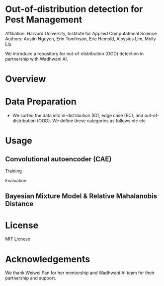 # Out-of-distribution detection for Pest Management 
Affiliation: Harvard University, Institute for Applied Computational Science
Authors: Austin Nguyen, Erin Tomlinson, Eric Hemold, Aloysius Lim, Molly Liu 

We introduce a repository for out-of-distribution (OOD) detection in partnership with Wadhwani AI.

# Overview  


# Data Preparation 

* We sorted the data into in-distribution (ID), edge case (EC), and out-of-distribution (OOD). We define these categories as follows etc etc 

# Usage 

## Convolutional autoencoder (CAE)

Training

Evaluation 

## Bayesian Mixture Model & Relative Mahalanobis Distance


# License 

MIT Licnese

# Acknowledgements 

We thank Weiwei Pan for her mentorship and Wadhwani AI team for their partnership and support. 


